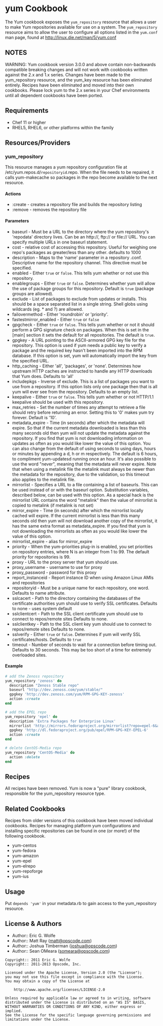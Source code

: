 yum Cookbook
============

The Yum cookbook exposes the `yum_repository` resource that allows a
user to make Yum repositories available for use on a system. The
`yum_repository` resource aims to allow the user to configure all
options listed in the `yum.conf` man page, found at
http://linux.die.net/man/5/yum.conf

NOTES
-----
WARNING: Yum cookbook version 3.0.0 and above contain non-backwards
compatible breaking changes and will not work with cookbooks written
against the 2.x and 1.x series. Changes have been made to the
yum_repository resource, and the yum_key resource has been eliminated
entirely. Recipes have been eliminated and moved into their own
cookbooks. Please lock yum to the 2.x series in your Chef environments
until all dependent cookbooks have been ported.

Requirements
------------
* Chef 11 or higher
* RHEL5, RHEL6, or other platforms within the family

Resources/Providers
-------------------

### yum_repository
This resource manages a yum repository configuration file at
/etc/yum.repos.d/`repositoryid`.repo. When the file needs to be
repaired, it calls yum-makecache so packages in the repo become
available to the next resource.

#### Actions
- :create - creates a repository file and builds the repository listing
- :remove - removes the repository file

#### Parameters
* baseurl -  Must be a URL to the directory where the yum repository's
  'repodata' directory lives. Can be an http://, ftp:// or file://
  URL. You can specify multiple URLs in one baseurl statement.
* cost - relative cost of accessing this repository. Useful for
  weighing one repo's packages as greater/less than any other.
  defaults to 1000
* description - Maps to the 'name' parameter in a repository .conf.
  Descriptive name for the repository channel. This directive must be
  specified.
* enabled - Either `true` or `false`. This tells yum whether or not use this repository.
* enablegroups -  Either `true` or `false`. Determines whether yum
  will allow the use of package groups for this repository. Default is
  `true` (package groups are allowed).
* exclude - List of packages to exclude from updates or installs. This
  should be a space separated list in a single string. Shell globs using wildcards (eg. *
  and ?) are allowed.
* failovermethod - Either 'roundrobin' or 'priority'.
* fastestmirror_enabled - Either `true` or `false`
* gpgcheck - Either `true` or `false`. This tells yum whether or not
  it should perform a GPG signature check on packages. When this is
  set in the [main] section it sets the default for all repositories.
  The default is `true`.
* gpgkey - A URL pointing to the ASCII-armored GPG key file for the
  repository. This option is used if yum needs a public key to verify
  a package and the required key hasn't been imported into the RPM
  database. If this option is set, yum will automatically import the
  key from the specified URL.
* http_caching - Either 'all', 'packages', or 'none'. Determines how
  upstream HTTP caches are instructed to handle any HTTP downloads
  that Yum does. Defaults to 'all'
* includepkgs -  Inverse of exclude. This is a list of packages you
  want to use from a repository. If this option lists only one package
  then that is all yum will ever see from the repository. Defaults to
  an empty list.
* keepalive - Either `true` or `false`. This tells yum whether or not
  HTTP/1.1 keepalive should be used with this repository.  
* max_retries - Set the number of times any attempt to retrieve a file
  should retry before returning an error. Setting this to '0' makes
  yum try forever. Default is '10'.
* metadata_expire - Time (in seconds) after which the metadata will
  expire. So that if the current metadata downloaded is less than this
  many seconds old then yum will not update the metadata against the
  repository. If you find that yum is not downloading information on
  updates as often as you would like lower the value of this option.
  You can also change from the default of using seconds to using days,
  hours or minutes by appending a d, h or m respectively. The default
  is 6 hours, to compliment yum-updatesd running once an hour. It's
  also possible to use the word "never", meaning that the metadata
  will never expire. Note that when using a metalink file the metalink
  must always be newer than the metadata for the repository, due to
  the validation, so this timeout also applies to the metalink file.
* mirrorlist - Specifies a URL to a file containing a list of
  baseurls. This can be used instead of or with the baseurl option.
  Substitution variables, described below, can be used with this
  option. As a special hack is the mirrorlist URL contains the word
  "metalink" then the value of mirrorlist is copied to metalink (if
  metalink is not set)
* mirror_expire - Time (in seconds) after which the mirrorlist locally
  cached will expire. If the current mirrorlist is less than this many
  seconds old then yum will not download another copy of the
  mirrorlist, it has the same extra format as metadata_expire. If you
  find that yum is not downloading the mirrorlists as often as you
  would like lower the value of this option.
* mirrorlist_expire - alias for mirror_expire
* priority - When the yum-priorities plug-in is enabled, you set
  priorities on repository entries, where N is an integer from 1 to 99. The
  default priority for repositories is 99.
* proxy - URL to the proxy server that yum should use.
* proxy_username -  username to use for proxy
* proxy_password - password for this proxy
* report_instanceid - Report instance ID when using Amazon Linux AMIs
  and repositories
* repositoryid - Must be a unique name for each repository, one word.
  Defaults to name attribute.
* sslcacert - Path to the directory containing the databases of the
  certificate authorities yum should use to verify SSL certificates.
  Defaults to none - uses system default
* sslclientcert - Path to the SSL client certificate yum should use to
  connect to repos/remote sites Defaults to none.  
* sslclientkey - Path to the SSL client key yum should use to connect
  to repos/remote sites Defaults to none.
* sslverify - Either `true` or `false`. Determines if yum will verify SSL certificates/hosts. Defaults to `true`
* timeout - Number of seconds to wait for a connection before timing
  out. Defaults to 30 seconds. This may be too short of a time for
  extremely overloaded sites.

#### Example
``` ruby
# add the Zenoss repository
yum_repository 'zenoss' do
  description "Zenoss Stable repo"
  baseurl "http://dev.zenoss.com/yum/stable/"
  gpgkey 'http://dev.zenoss.com/yum/RPM-GPG-KEY-zenoss'
  action :create
end

# add the EPEL repo
yum_repository 'epel' do
  description 'Extra Packages for Enterprise Linux'
  mirrorlist 'http://mirrors.fedoraproject.org/mirrorlist?repo=epel-6&arch=$basearch'
  gpgkey 'http://dl.fedoraproject.org/pub/epel/RPM-GPG-KEY-EPEL-6'
  action :create
end
```

``` ruby
# delete CentOS-Media repo
yum_repository 'CentOS-Media' do
  action :delete
end
```

Recipes
-------
All recipes have been removed. Yum is now a "pure" library cookbook,
responsible for the yum_repository resource type.

Related Cookbooks
-----------------
Recipes from older versions of this cookbook have been moved
individual cookbooks. Recipes for managing platform yum configurations
and installing specific repositories can be found in one (or more!) of
the following cookbook.

* yum-centos
* yum-fedora
* yum-amazon
* yum-epel
* yum-elrepo
* yum-repoforge
* yum-ius

Usage
-----
Put `depends 'yum'` in your metadata.rb to gain access to the
yum_repository resource.

License & Authors
-----------------
- Author:: Eric G. Wolfe
- Author:: Matt Ray (<matt@opscode.com>)
- Author:: Joshua Timberman (<joshua@opscode.com>)
- Author:: Sean OMeara (<someara@opscode.com>)

```text
Copyright:: 2011 Eric G. Wolfe
Copyright:: 2011-2013 Opscode, Inc.

Licensed under the Apache License, Version 2.0 (the "License");
you may not use this file except in compliance with the License.
You may obtain a copy of the License at

    http://www.apache.org/licenses/LICENSE-2.0

Unless required by applicable law or agreed to in writing, software
distributed under the License is distributed on an "AS IS" BASIS,
WITHOUT WARRANTIES OR CONDITIONS OF ANY KIND, either express or implied.
See the License for the specific language governing permissions and
limitations under the License.
```
